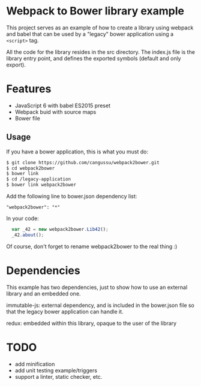 Webpack to Bower library example
================================

This project serves as an example of how to create a library using webpack and babel
that can be used by a "legacy" bower application using a `<script>` tag.

All the code for the library resides in the src directory. The index.js file is
the library entry point, and defines the exported symbols (default and only export).

Features
========

- JavaScript 6 with babel ES2015 preset
- Webpack buid with source maps
- Bower file

Usage
-----

If you have a bower application, this is what you must do:

```bash
$ git clone https://github.com/cangussu/webpack2bower.git
$ cd webpack2bower
$ bower link
$ cd /legacy-application
$ bower link webpack2bower
```

Add the following line to bower.json dependency list:

`"webpack2bower": "*"`

In your code:

```javascript
  var _42 = new webpack2bower.Lib42();
  _42.about();
```

Of course, don't forget to rename webpack2bower to the real thing :)

Dependencies
============

This example has two dependencies, just to show how to use an external
library and an embedded one.

immutable-js: external dependency, and is included in the bower.json file
              so that the legacy bower application can handle it.

redux: embedded within this library, opaque to the user of the library


TODO
====

- add minification
- add unit testing example/triggers
- support a linter, static checker, etc.
